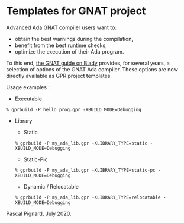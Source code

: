 # Templates for GNAT project

Advanced Ada GNAT compiler users want to:

* obtain the best warnings during the compilation,
* benefit from the best runtime checks,
* optimize the execution of their Ada program.

To this end, [the GNAT guide on Blady](http://blady.pagesperso-orange.fr/Ressources/gnat-gpl.pdf) provides, for several years, a selection of options of the GNAT Ada compiler. These options are now directly available as GPR project templates.

Usage examples :

- Executable

`% gprbuild -P hello_prog.gpr -XBUILD_MODE=Debugging`

- Library
  - Static

  `% gprbuild -P my_ada_lib.gpr -XLIBRARY_TYPE=static -XBUILD_MODE=Debugging`

  - Static-Pic

  `% gprbuild -P my_ada_lib.gpr -XLIBRARY_TYPE=static-pc -XBUILD_MODE=Debugging`

  - Dynamic / Relocatable

  `% gprbuild -P my_ada_lib.gpr -XLIBRARY_TYPE=relocatable -XBUILD_MODE=Debugging`

Pascal Pignard, July 2020.
